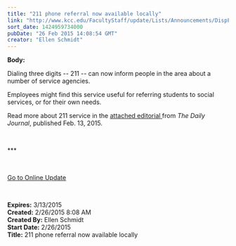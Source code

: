 ```yaml
---
title: "211 phone referral now available locally"
link: "http://www.kcc.edu/FacultyStaff/update/Lists/Announcements/DispForm.aspx?ID=1839"
sort_date: 1424959734000
pubDate: "26 Feb 2015 14:08:54 GMT"
creator: "Ellen Schmidt"
---
```


<div><b>Body:</b> <div class="ExternalClassAE04CEEF184A44F987B1273B7B5F408B"><p>​Dialing three digits -- 211 -- can now inform people in the area about a number of service agencies.</p>
<p>Employees might find this service useful for referring students to social services, or for their own needs.</p>
<p>Read more about 211 service in the <a href="/FacultyStaff/update/PublishingImages/211phonereferral.jpg">attached editorial</a><a href="/SiteCollectionImages/211-editorial.bmp"> </a>from <em>The Daily Journal</em>, published Feb. 13, 2015.</p>
<p> </p>
<p>***</p>
<p> </p>
<p><a href="/update">Go to Online Update</a></p>
<p> </p></div></div>
<div><b>Expires:</b> 3/13/2015</div>
<div><b>Created:</b> 2/26/2015 8:08 AM</div>
<div><b>Created By:</b> Ellen Schmidt</div>
<div><b>Start Date:</b> 2/26/2015</div>
<div><b>Title:</b> 211 phone referral now available locally</div>
